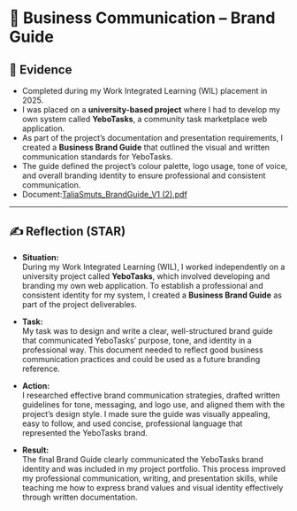 # 💼 Business Communication – Brand Guide  

## 📄 Evidence  
- Completed during my Work Integrated Learning (WIL) placement in 2025.  
- I was placed on a **university-based project** where I had to develop my own system called **YeboTasks**, a community task marketplace web application.  
- As part of the project’s documentation and presentation requirements, I created a **Business Brand Guide** that outlined the visual and written communication standards for YeboTasks.  
- The guide defined the project’s colour palette, logo usage, tone of voice, and overall branding identity to ensure professional and consistent communication.  
- Document:[TaliaSmuts_BrandGuide_V1 (2).pdf](https://github.com/user-attachments/files/22909023/TaliaSmuts_BrandGuide_V1.2.pdf)

---

## ✍️ Reflection (STAR)

- **Situation:**  
  During my Work Integrated Learning (WIL), I worked independently on a university project called **YeboTasks**, which involved developing and branding my own web application. To establish a professional and consistent identity for my system, I created a **Business Brand Guide** as part of the project deliverables.  

- **Task:**  
  My task was to design and write a clear, well-structured brand guide that communicated YeboTasks’ purpose, tone, and identity in a professional way. This document needed to reflect good business communication practices and could be used as a future branding reference.  

- **Action:**  
  I researched effective brand communication strategies, drafted written guidelines for tone, messaging, and logo use, and aligned them with the project’s design style. I made sure the guide was visually appealing, easy to follow, and used concise, professional language that represented the YeboTasks brand.  

- **Result:**  
  The final Brand Guide clearly communicated the YeboTasks brand identity and was included in my project portfolio. This process improved my professional communication, writing, and presentation skills, while teaching me how to express brand values and visual identity effectively through written documentation.
